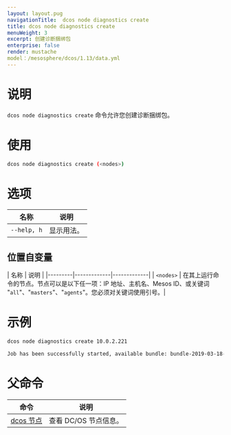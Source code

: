 ```yaml
---
layout: layout.pug
navigationTitle:  dcos node diagnostics create
title: dcos node diagnostics create
menuWeight: 3
excerpt: 创建诊断捆绑包
enterprise: false
render: mustache
model：/mesosphere/dcos/1.13/data.yml
---
```


# 说明
`dcos node diagnostics create` 命令允许您创建诊断捆绑包。

# 使用

```bash
dcos node diagnostics create (<nodes>)
```

# 选项

| 名称 | 说明 |
|---------|-------------|
| `--help, h` | 显示用法。 |

## 位置自变量

| 名称 | 说明 |
|---------|-------------|-------------|
| `<nodes>` | 在其上运行命令的节点。节点可以是以下任一项：IP 地址、主机名、Mesos ID、或关键词 "`all`"、"`masters`"、"`agents`"。您必须对关键词使用引号。|

# 示例

```bash
dcos node diagnostics create 10.0.2.221

Job has been successfully started, available bundle: bundle-2019-03-18-1552932773.zip
```

# 父命令

| 命令 | 说明 |
|---------|-------------|
| [dcos 节点](/mesosphere/dcos/1.13/cli/command-reference/dcos-node/) | 查看 DC/OS 节点信息。|

